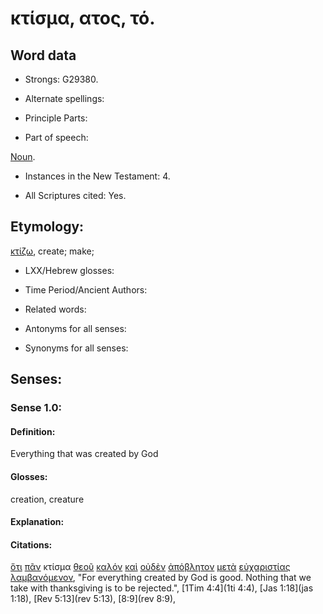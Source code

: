 # κτίσμα, ατος, τό.

<!-- Status: S2=NeedsReview -->
<!-- Lexica used for edits: BDAG, FFM, LN, A-S -->

## Word data

* Strongs: G29380.


* Alternate spellings:

* Principle Parts: 

* Part of speech: 

[Noun](http://ugg.readthedocs.io/en/latest/noun.html).

* Instances in the New Testament: 4.

* All Scriptures cited: Yes.

## Etymology: 

[κτίζω](../G29360/01.md), create; make;

* LXX/Hebrew glosses: 

* Time Period/Ancient Authors: 

* Related words: 

* Antonyms for all senses:

* Synonyms for all senses: 

## Senses:

### Sense 1.0:

#### Definition: 

Everything that was created by God

#### Glosses:

creation, creature

#### Explanation:

#### Citations:

[ὅτι](../G37540/01.md) [πᾶν](../G39560/01.md) κτίσμα [θεοῦ](../G23160/01.md) [καλόν](../G25700/01.md) [καὶ](../G25320/01.md) [οὐδὲν](../G37620/01.md) [ἀπόβλητον](../G05790/01.md) [μετὰ](../G33260/01.md) [εὐχαριστίας](../G21690/01.md) [λαμβανόμενον](../G29830/01.md), 
"For everything created by God is good. Nothing that we take with thanksgiving is to be rejected.", 
[1Tim 4:4](1ti 4:4),  [Jas 1:18](jas 1:18),  [Rev 5:13](rev 5:13),  [8:9](rev 8:9),
